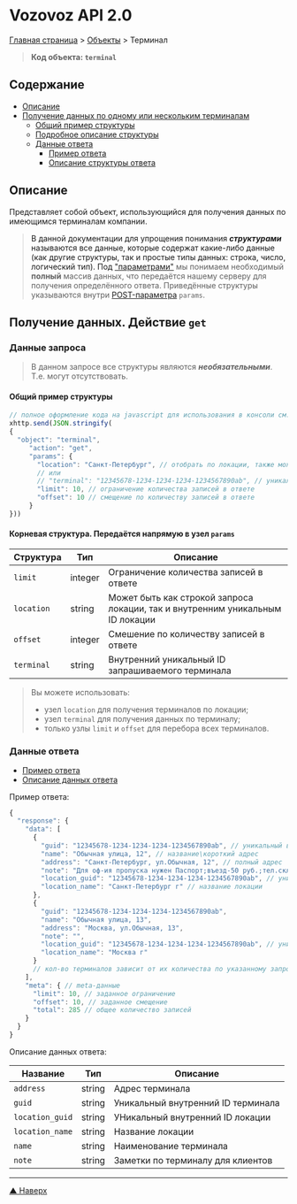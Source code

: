 # <a name="up"/>Vozovoz API 2.0

[Главная страница](/README.md) > [Объекты](index.md) > Терминал


> **Код объекта: `terminal`**

## Содержание

* [Описание](#description)
* [Получение данных по одному или нескольким терминалам](#get)
    * [Общий пример структуры](#get-example)
    * [Подробное описание структуры](#get-struct)
    * [Данные ответа](#get-response)
        * [Пример ответа](#get-response-example)
        * [Описание структуры ответа](#get-response-description)


## <a name="description"/>Описание

Представляет собой объект, использующийся для получения данных по имеющимся терминалам компании.

> В данной документации для упрощения понимания **_структурами_** называются все данные, которые содержат какие-либо данные
> (как другие структуры, так и простые типы данных: строка, число, логический тип).
> Под ["параметрами"](../params/index.md) мы понимаем необходимый **полный** массив данных, что передаётся нашему серверу
> для получения определённого ответа. Приведённые структуры указываются внутри [POST-параметра](../params/post.md) `params`.


## <a name="get"/>Получение данных. Действие `get`


### <a name="get-get"/>Данные запроса

> В данном запросе все структуры являются **_необязательными_**. Т.е. могут отсутствовать.


#### <a name="get-example"/>Общий пример структуры

```javascript
// полное оформление кода на javascript для использования в консоли см. в разделе "Быстрый старт"
xhttp.send(JSON.stringify(
{
  "object": "terminal",
     "action": "get",
     "params": {
       "location": "Санкт-Петербург", // отобрать по локации, также может быть использован уникальный ID локации
       // или
       // "terminal": "12345678-1234-1234-1234-1234567890ab", // уникальный ID самого терминала
       "limit": 10, // ограничение количества записей в ответе
       "offset": 10 // смещение по количеству записей в ответе
     }
}))
```

#### <a name="get-struct"/>Корневая структура. Передаётся напрямую в узел `params`

| Структура     | Тип       | Описание |
| ---------     | ---       | -------- |
| `limit`       | integer   | Ограничение количества записей в ответе |
| `location`    | string    | Может быть как строкой запроса локации, так и внутренним уникальным ID локации |
| `offset`      | integer   | Смешение по количеству записей в ответе |
| `terminal`    | string    | Внутренний уникальный ID запрашиваемого терминала |

>Вы можете использовать:
>* узел `location` для получения терминалов по локации;
>* узел `terminal` для получения данных по терминалу;
>* только узлы `limit` и `offset` для перебора всех терминалов.


### <a name="get-response"/>Данные ответа

* [Пример ответа](#get-response-example)
* [Описание данных ответа](#get-response-description)

<a name="get-response-example"/>Пример ответа:

```javascript
{
  "response": {
    "data": [
      {
        "guid": "12345678-1234-1234-1234-1234567890ab", // уникальный внутренний ID терминала
        "name": "Обычная улица, 12", // название\короткий адрес
        "address": "Санкт-Петербург, ул.Обычная, 12", // полный адрес
        "note": "Для оф-ия пропуска нужен Паспорт;въезд-50 руб.;тел.склада: +7-999-999-99-99" // пометки для клиентов
        "location_guid": "12345678-1234-1234-1234-1234567890ab", // уникальный внутренний ID локации
        "location_name": "Санкт-Петербург г" // название локации
      },
      {
        "guid": "12345678-1234-1234-1234-1234567890ab",
        "name": "Обычная улица, 13",
        "address": "Москва, ул.Обычная, 13",
        "note": "",
        "location_guid": "12345678-1234-1234-1234-1234567890ab", // уникальный внутренний ID локации
        "location_name": "Москва г"
      }
      // кол-во терминалов зависит от их количества по указанному запросу и узла `limit`
    ],
    "meta": { // meta-данные
      "limit": 10, // заданное ограничение
      "offset": 10, // заданное смещение
      "total": 285 // общее количество записей
    }
  }
}
```

<a name="get-response-description"/>Описание данных ответа:

| Название      | Тип       | Описание |
| --------      | ---       | -------- |
| `address`     | string    | Адрес терминала |
| `guid`        | string    | Уникальный внутренний ID терминала |
| `location_guid` | string  | УНикальный внутренний ID локации |
| `location_name` | string  | Название локации |
| `name`        | string    | Наименование терминала |
| `note`        | string    | Заметки по терминалу для клиентов |

***
[▲ Наверх](#up)